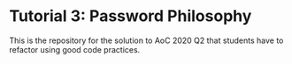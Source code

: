 # Tutorial 3: Password Philosophy

This is the repository for the solution to AoC 2020 Q2 that students have to refactor using good code practices.

